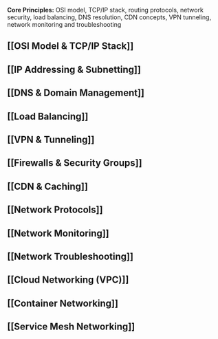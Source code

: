 **Core Principles:** OSI model, TCP/IP stack, routing protocols, network security, load balancing, DNS resolution, CDN concepts, VPN tunneling, network monitoring and troubleshooting

## [[OSI Model & TCP/IP Stack]]
## [[IP Addressing & Subnetting]] 
## [[DNS & Domain Management]]
## [[Load Balancing]]
## [[VPN & Tunneling]]
## [[Firewalls & Security Groups]]
## [[CDN & Caching]]
## [[Network Protocols]]
## [[Network Monitoring]]
## [[Network Troubleshooting]]
## [[Cloud Networking (VPC)]]
## [[Container Networking]]
## [[Service Mesh Networking]]